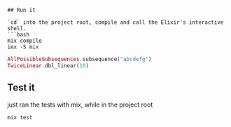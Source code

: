 ```
## Run it

`cd` into the project root, compile and call the Elixir's interactive shell. 
```bash
mix compile
iex -S mix
```
```elixir
AllPossibleSubsequences.subsequence("abcdefg")
TwiceLinear.dbl_linear(10)
```

## Test it
just ran the tests with mix, while in the project root 
```bash
mix test
```

